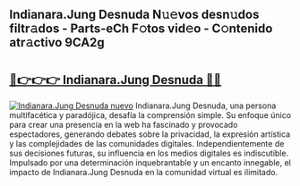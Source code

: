 ## Indianara.Jung Desnuda N𝚞𝚎vos desn𝚞dos filtr𝚊dos - Parts-eCh F𝚘tos vid𝚎o - C𝚘ntenido atr𝚊ctivo 9CA2g

# <h2><a href="http://mbbxsgm.tromn.icu/?c=Indianara.Jung+Desnuda">🔗👉👉👉 Indianara.Jung Desnuda 🔗🔗</a></h2>

[![Indianara.Jung Desnuda nuevo](https://i.imgur.com/pEAQMta.gif)](http://mbbxsgm.tromn.icu/?c=Indianara.Jung+Desnuda)
Indianara.Jung Desnuda, una persona multifacética y paradójica, desafía la comprensión simple. Su enfoque único para crear una presencia en la web ha fascinado y provocado espectadores, generando debates sobre la privacidad, la expresión artística y las complejidades de las comunidades digitales. Independientemente de sus decisiones futuras, su influencia en los medios digitales es indiscutible. Impulsado por una determinación inquebrantable y un encanto innegable, el impacto de Indianara.Jung Desnuda en la comunidad virtual es ilimitado.
